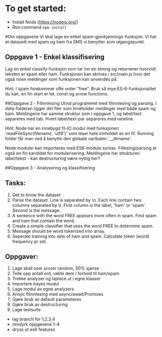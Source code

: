 # To get started:

* Install Node (https://nodejs.org/)
* Run command `npm install`

#Om oppgavene
Vi skal lage en enkel spam-gjenkjennings-funksjon. Vi har et datasett med spam
og ham fra SMS vi benytter som utgangspunkt.

## Oppgave 1 - Enkel klassifisering
Lag en enkel classify-funksjon som tar inn en streng og returnerer hvorvidt
teksten er spam eller ham. Funksjonen kan skrives i src/main.js hvor det også
noen meldinger som funksjonen kan anvendes på. 

Hint: 
I spam forekommer ofte order "free". Bruk så mye ES-6-funksjonalitet du kan,
en fin start er let, const og arrow functions.

##Oppgave 2 - Filinnlesing
Utvid programmet med filinnlesing og parsing. I data-folderen ligger det filer som 
inneholder meldinger med både spam og ham. Meldingene har samme struktur som i 
oppgave 1, og label/text separeres med tab. Hvert label/text-par separeres med newline.

Hint: 
Node har en innebygd fil-IO modul med funksjonen 'readFileSync(filename, 'utf8')'
som leser hele innholdet av en fil. Running folder får man ved å benytte den
globale varibalen '__dirname'.

Node moduler kan importeres med ES6-module syntax. Fillesing/parsing er også en fin
kandidat for modularisering. Meldingene har strukturen label/tekst - kan destructuring
være nyttig her?

##Oppgave 3 - Analysering og klassifisering




## Tasks:
1. Get to know the dataset
2. Parse the dataset. Line is separated by \n. Each line contain two columns separated by \t. First column is the label, 'ham' or 'spam'. 
Second is the message. 
3. A sentence with the word FREE appears more often in spam. Find spam and ham that contain the word.
4. Create a simple classifier that uses the word FREE to determine spam.
5. Message should be word tokenized into array.
6. Seperate training into sets of ham and spam. Calculate token (word) frequency pr set.

## Oppgaver:
1. Lage skall som scorer random, 50% sjanse
2. Telle opp antall ord, vekte dem i forhold til ham/spam
3. Trekke analyzer og laplace ut i egne klasser
4. Importere bayes modul
5. Lage modul av egne analyzers
6. Ansyc filinnlesing med async/await/Promises
7. Gjøre bruk av default parameteres
8. Gjøre bruk av destructuring
9. Lage testsuite

* lag branch for 1,2,3,4
* rendyrk oppgavene 1-4
* dryss ut es6 features